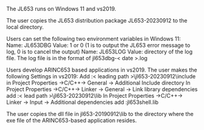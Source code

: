 The JL653 runs on Windows 11 and vs2019.

The user copies the JL653 distribution package JL653-20230912 to the local directory.

Users can set the following two environment variables in Windows 11:
Name: JL653DBG Value: 1 or 0 (1 is to output the JL653 error message to log, 0 is to cancel the output)
Name: JL653LOG Value: directory of the log file. The log file is in the format of jl653dbg-< date >.log

Users develop ARINC653 based applications in vs2019.
The user makes the following Settings in vs2019:
Add :< leading path >\jl653-20230912\include in Project Properties ->C/C++-> General -> Additional Include directory
In Project Properties ->C/C++-> Linker -> General -> Link library dependencies add :< lead path >\jl653-20230912\lib
In Project Properties ->C/C++-> Linker -> Input -> Additional dependencies add :jl653shell.lib

The user copies the dll file in jl653-20190912\lib to the directory where the exe file of the ARINC653-based application resides.
